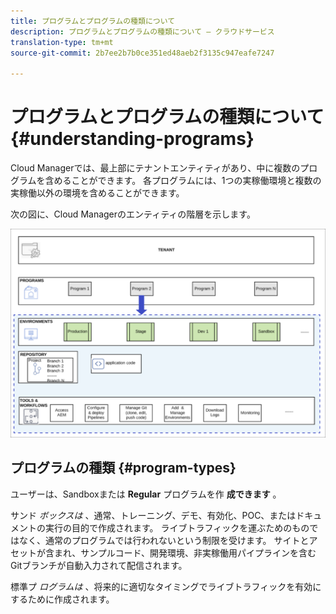 ```yaml
---
title: プログラムとプログラムの種類について
description: プログラムとプログラムの種類について — クラウドサービス
translation-type: tm+mt
source-git-commit: 2b7ee2b7b0ce351ed48aeb2f3135c947eafe7247

---
```



# プログラムとプログラムの種類について {#understanding-programs}

Cloud Managerでは、最上部にテナントエンティティがあり、中に複数のプログラムを含めることができます。  各プログラムには、1つの実稼働環境と複数の実稼働以外の環境を含めることができます。

次の図に、Cloud Managerのエンティティの階層を示します。

![](assets/program_types.png)

## プログラムの種類 {#program-types}

ユーザーは、Sandboxまたは **Regular** プログラムを作 **成できます** 。

サンド *ボックスは* 、通常、トレーニング、デモ、有効化、POC、またはドキュメントの実行の目的で作成されます。 ライブトラフィックを運ぶためのものではなく、通常のプログラムでは行われないという制限を受けます。 サイトとアセットが含まれ、サンプルコード、開発環境、非実稼働用パイプラインを含むGitブランチが自動入力されて配信されます。

標準プ *ログラムは* 、将来的に適切なタイミングでライブトラフィックを有効にするために作成されます。